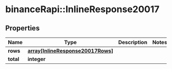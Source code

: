 # binanceRapi::InlineResponse20017


## Properties
Name | Type | Description | Notes
------------ | ------------- | ------------- | -------------
**rows** | [**array[InlineResponse20017Rows]**](inline_response_200_17_rows.md) |  | 
**total** | **integer** |  | 


